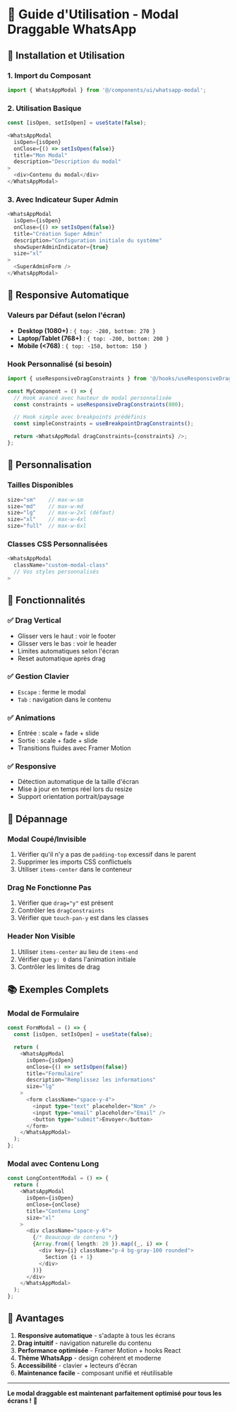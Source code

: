 # 🎯 Guide d'Utilisation - Modal Draggable WhatsApp

## 🚀 **Installation et Utilisation**

### **1. Import du Composant**
```typescript
import { WhatsAppModal } from '@/components/ui/whatsapp-modal';
```

### **2. Utilisation Basique**
```typescript
const [isOpen, setIsOpen] = useState(false);

<WhatsAppModal
  isOpen={isOpen}
  onClose={() => setIsOpen(false)}
  title="Mon Modal"
  description="Description du modal"
>
  <div>Contenu du modal</div>
</WhatsAppModal>
```

### **3. Avec Indicateur Super Admin**
```typescript
<WhatsAppModal
  isOpen={isOpen}
  onClose={() => setIsOpen(false)}
  title="Création Super Admin"
  description="Configuration initiale du système"
  showSuperAdminIndicator={true}
  size="xl"
>
  <SuperAdminForm />
</WhatsAppModal>
```

## 📱 **Responsive Automatique**

### **Valeurs par Défaut (selon l'écran)**
- **Desktop (1080+)** : `{ top: -280, bottom: 270 }`
- **Laptop/Tablet (768+)** : `{ top: -200, bottom: 200 }`
- **Mobile (<768)** : `{ top: -150, bottom: 150 }`

### **Hook Personnalisé (si besoin)**
```typescript
import { useResponsiveDragConstraints } from '@/hooks/useResponsiveDragConstraints';

const MyComponent = () => {
  // Hook avancé avec hauteur de modal personnalisée
  const constraints = useResponsiveDragConstraints(800);

  // Hook simple avec breakpoints prédéfinis
  const simpleConstraints = useBreakpointDragConstraints();

  return <WhatsAppModal dragConstraints={constraints} />;
};
```

## 🎨 **Personnalisation**

### **Tailles Disponibles**
```typescript
size="sm"    // max-w-sm
size="md"    // max-w-md
size="lg"    // max-w-2xl (défaut)
size="xl"    // max-w-4xl
size="full"  // max-w-6xl
```

### **Classes CSS Personnalisées**
```typescript
<WhatsAppModal
  className="custom-modal-class"
  // Vos styles personnalisés
>
```

## 🔧 **Fonctionnalités**

### **✅ Drag Vertical**
- Glisser vers le haut : voir le footer
- Glisser vers le bas : voir le header
- Limites automatiques selon l'écran
- Reset automatique après drag

### **✅ Gestion Clavier**
- `Escape` : ferme le modal
- `Tab` : navigation dans le contenu

### **✅ Animations**
- Entrée : scale + fade + slide
- Sortie : scale + fade + slide
- Transitions fluides avec Framer Motion

### **✅ Responsive**
- Détection automatique de la taille d'écran
- Mise à jour en temps réel lors du resize
- Support orientation portrait/paysage

## 🐛 **Dépannage**

### **Modal Coupé/Invisible**
1. Vérifier qu'il n'y a pas de `padding-top` excessif dans le parent
2. Supprimer les imports CSS conflictuels
3. Utiliser `items-center` dans le conteneur

### **Drag Ne Fonctionne Pas**
1. Vérifier que `drag="y"` est présent
2. Contrôler les `dragConstraints`
3. Vérifier que `touch-pan-y` est dans les classes

### **Header Non Visible**
1. Utiliser `items-center` au lieu de `items-end`
2. Vérifier que `y: 0` dans l'animation initiale
3. Contrôler les limites de drag

## 📚 **Exemples Complets**

### **Modal de Formulaire**
```typescript
const FormModal = () => {
  const [isOpen, setIsOpen] = useState(false);

  return (
    <WhatsAppModal
      isOpen={isOpen}
      onClose={() => setIsOpen(false)}
      title="Formulaire"
      description="Remplissez les informations"
      size="lg"
    >
      <form className="space-y-4">
        <input type="text" placeholder="Nom" />
        <input type="email" placeholder="Email" />
        <button type="submit">Envoyer</button>
      </form>
    </WhatsAppModal>
  );
};
```

### **Modal avec Contenu Long**
```typescript
const LongContentModal = () => {
  return (
    <WhatsAppModal
      isOpen={isOpen}
      onClose={onClose}
      title="Contenu Long"
      size="xl"
    >
      <div className="space-y-6">
        {/* Beaucoup de contenu */}
        {Array.from({ length: 20 }).map((_, i) => (
          <div key={i} className="p-4 bg-gray-100 rounded">
            Section {i + 1}
          </div>
        ))}
      </div>
    </WhatsAppModal>
  );
};
```

## 🎉 **Avantages**

1. **Responsive automatique** - s'adapte à tous les écrans
2. **Drag intuitif** - navigation naturelle du contenu
3. **Performance optimisée** - Framer Motion + hooks React
4. **Thème WhatsApp** - design cohérent et moderne
5. **Accessibilité** - clavier + lecteurs d'écran
6. **Maintenance facile** - composant unifié et réutilisable

---

**Le modal draggable est maintenant parfaitement optimisé pour tous les écrans !** 🚀
